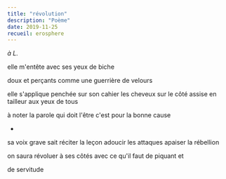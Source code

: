 ```yaml
---
title: "révolution"
description: "Poème"
date: 2019-11-25
recueil: erosphere
---
```


*à L.*

elle m'entête
avec ses yeux de biche

doux et perçants comme une guerrière de velours

elle s'applique penchée sur son cahier
les cheveux sur le côté assise en tailleur aux yeux de tous

à noter la parole qui doit l'être
c'est pour la bonne cause

*

sa voix grave sait réciter la leçon
adoucir les attaques
apaiser la rébellion

on saura révoluer à ses côtés
avec ce qu'il faut de piquant et

de servitude
